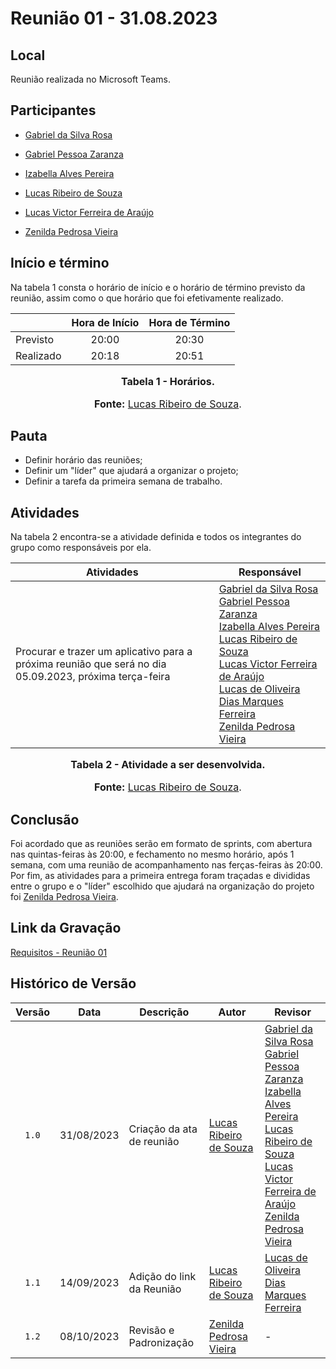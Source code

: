 # Reunião 01 - 31.08.2023

## Local

Reunião realizada no Microsoft Teams.

## Participantes

* [Gabriel da Silva Rosa](https://github.com/gabrielrosa09)
* [Gabriel Pessoa Zaranza](https://github.com/GZaranza)
* [Izabella Alves Pereira](https://github.com/izabellaalves)

* [Lucas Ribeiro de Souza](https://github.com/lucassouzs)
* [Lucas Victor Ferreira de Araújo](https://github.com/Lucas13032003)
* [Zenilda Pedrosa Vieira](https://github.com/zenildavieira)

## Início e término

Na tabela 1 consta o horário de início e o horário de término previsto da reunião, assim como o que horário que foi efetivamente realizado.

|               | Hora de Início   | Hora de Término   |
| ------------- | :--------------: | :---------------: |
| Previsto      |      20:00       |      20:30        |
| Realizado     |      20:18       |      20:51        |

<font size="3"><p style="text-align: center"><b>Tabela 1 - Horários.</b></p></font>
<font size="3"><p style="text-align: center"><b>Fonte:</b> [Lucas Ribeiro de Souza](https://github.com/lucassouzs).</p></font>

## Pauta

* Definir horário das reuniões;
* Definir um "líder" que ajudará a organizar o projeto;
* Definir a tarefa da primeira semana de trabalho.

## Atividades

Na tabela 2 encontra-se a atividade definida e todos os integrantes do grupo como responsáveis por ela.

| Atividades       | Responsável   |
| ---------------- | ------------- |
|Procurar e trazer um aplicativo para a próxima reunião que será no dia 05.09.2023, próxima terça-feira | [Gabriel da Silva Rosa](https://github.com/gabrielrosa09)  <br>  [Gabriel Pessoa Zaranza](https://github.com/GZaranza) <br>  [Izabella Alves Pereira](https://github.com/izabellaalves) <br>  [Lucas Ribeiro de Souza](https://github.com/lucassouzs) <br>  [Lucas Victor Ferreira de Araújo](https://github.com/Lucas13032003) <br> [Lucas de Oliveira Dias Marques Ferreira](https://github.com/LucasOliveiraDiasMarquesFerreira) <br> [Zenilda Pedrosa Vieira](https://github.com/zenildavieira)  |

<font size="3"><p style="text-align: center"><b>Tabela 2 - Atividade a ser desenvolvida.</b></p></font>
<font size="3"><p style="text-align: center"><b>Fonte:</b> [Lucas Ribeiro de Souza](https://github.com/lucassouzs).</p></font>

## Conclusão

Foi acordado que as reuniões serão em formato de sprints, com abertura nas quintas-feiras às 20:00, e fechamento no mesmo horário, após 1 semana, com uma reunião de acompanhamento nas ferças-feiras às 20:00. Por fim, as atividades para a primeira entrega foram traçadas e divididas entre o grupo e o "líder" escolhido que ajudará na organização do projeto  foi [Zenilda Pedrosa Vieira](https://github.com/zenildavieira).

## Link da Gravação

[Requisitos - Reunião 01](https://youtu.be/UXNNalX0UEM)

## Histórico de Versão

| Versão | Data | Descrição | Autor | Revisor |
| :----: | ---- | --------- | ----- | ------- |
| `1.0`  |31/08/2023| Criação da ata de reunião | [Lucas Ribeiro de Souza](https://github.com/lucassouzs) |[Gabriel da Silva Rosa](https://github.com/gabrielrosa09)  <br>  [Gabriel Pessoa Zaranza](https://github.com/GZaranza) <br>  [Izabella Alves Pereira](https://github.com/izabellaalves) <br>  [Lucas Ribeiro de Souza](https://github.com/lucassouzs) <br>  [Lucas Victor Ferreira de Araújo](https://github.com/Lucas13032003) <br> [Zenilda Pedrosa Vieira](https://github.com/zenildavieira) |
| `1.1` |14/09/2023| Adição do link da Reunião | [Lucas Ribeiro  de Souza](https://github.com/lucassouzs) | [Lucas de Oliveira Dias Marques Ferreira](https://github.com/LucasOliveiraDiasMarquesFerreira) |
| `1.2` |08/10/2023| Revisão e Padronização | [Zenilda Pedrosa Vieira](https://github.com/zenildavieira) | - |
